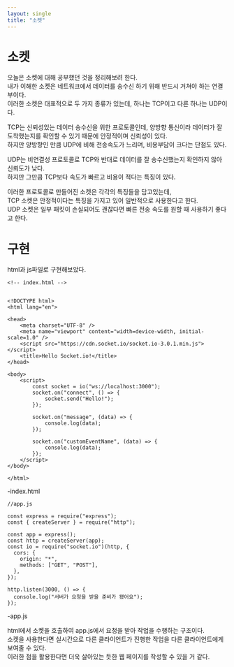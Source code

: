 ```yaml
---
layout: single
title: "소켓"
---
```


# 소켓

오늘은 소켓에 대해 공부했던 것을 정리해보려 한다.  
내가 이해한 소켓은 네트워크에서 데이터를 송수신 하기 위해 반드시 거쳐야 하는 연결부이다.  
이러한 소켓은 대표적으로 두 가지 종류가 있는데, 하나는 TCP이고 다른 하나는 UDP이다.  

TCP는 신뢰성있는 데이터 송수신을 위한 프로토콜인데, 양방향 통신이라 데이터가 잘 도착했는지를 확인할 수 있기 때문에 안정적이며 신뢰성이 있다.  
하지만 양방향인 만큼 UDP에 비해 전송속도가 느리며, 비용부담이 크다는 단점도 있다.  

UDP는 비연결성 프로토콜로 TCP와 반대로 데이터를 잘 송수신했는지 확인하지 않아 신뢰도가 낮다.  
하지만 그만큼 TCP보다 속도가 빠르고 비용이 적다는 특징이 있다.  

이러한 프로토콜로 만들어진 소켓은 각각의 특징들을 담고있는데,  
TCP 소켓은 안정적이다는 특징을 가지고 있어 일반적으로 사용한다고 한다.  
UDP 소켓은 일부 패킷이 손실되어도 괜찮다면 빠른 전송 속도를 원할 때 사용하기 좋다고 한다.  

# 구현

html과 js파일로 구현해보았다.

```
<!-- index.html -->


<!DOCTYPE html>
<html lang="en">

<head>
    <meta charset="UTF-8" />
    <meta name="viewport" content="width=device-width, initial-scale=1.0" />
    <script src="https://cdn.socket.io/socket.io-3.0.1.min.js"></script>
    <title>Hello Socket.io!</title>
</head>

<body>
    <script>
        const socket = io("ws://localhost:3000");
        socket.on("connect", () => {
            socket.send("Hello!");
        });

        socket.on("message", (data) => {
            console.log(data);
        });

        socket.on("customEventName", (data) => {
            console.log(data);
        });
    </script>
</body>

</html>
```
-index.html  

```
//app.js

const express = require("express");
const { createServer } = require("http");

const app = express();
const http = createServer(app);
const io = require("socket.io")(http, {
  cors: {
    origin: "*",
    methods: ["GET", "POST"],
  },
});

http.listen(3000, () => {
  console.log("서버가 요청을 받을 준비가 됐어요");
});
```
-app.js

html에서 소켓을 호출하여 app.js에서 요청을 받아 작업을 수행하는 구조이다.  
소켓을 사용한다면 실시간으로 다른 클라이언트가 진행한 작업을 다른 클라이언트에게 보여줄 수 있다.  
이러한 점을 활용한다면 더욱 살아있는 듯한 웹 페이지를 작성할 수 있을 거 같다.

